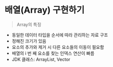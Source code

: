 # 배열(Array) 구현하기

> Array의 특징

- 동일한 데이터 타입을 순서에 따라 관리하는 자료 구조
- 정해진 크기가 있음
- 요소의 추가와 제거 시 다른 요소들의 이동이 필요함
- 배열의 i 번 째 요소를 찾는 인덱스 연산이 빠름
- JDK 클래스: ArrayList, Vector